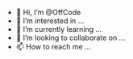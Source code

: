 - 👋 Hi, I’m @OffCode
- 👀 I’m interested in ...
- 🌱 I’m currently learning ...
- 💞️ I’m looking to collaborate on ...
- 📫 How to reach me ...

<!---
OffCode/OffCode is a ✨ special ✨ repository because its `README.md` (this file) appears on your GitHub profile.
You can click the Preview link to take a look at your changes.
--->
